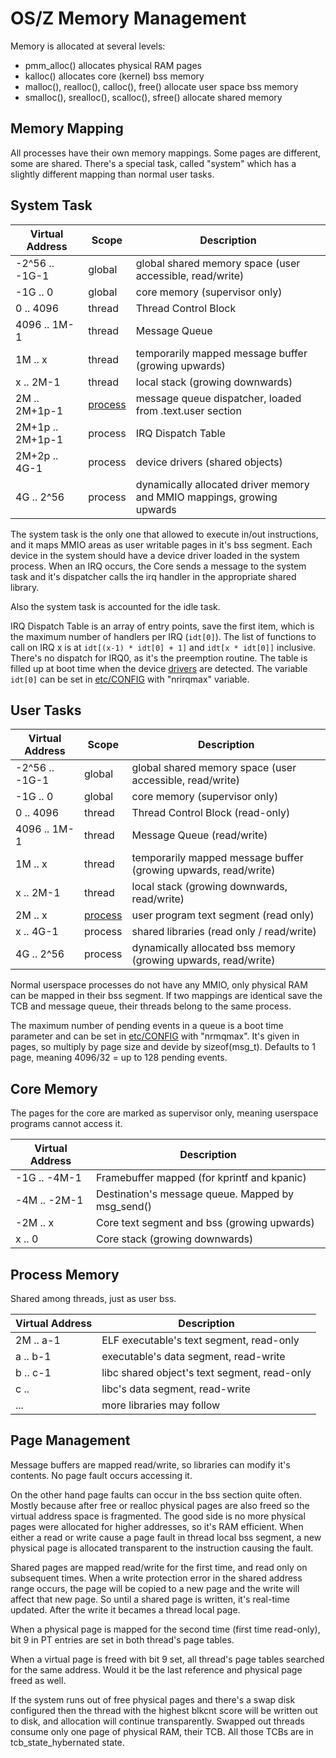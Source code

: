 OS/Z Memory Management
======================

Memory is allocated at several levels:
 - pmm_alloc() allocates physical RAM pages
 - kalloc() allocates core (kernel) bss memory
 - malloc(), realloc(), calloc(), free() allocate user space bss memory
 - smalloc(), srealloc(), scalloc(), sfree() allocate shared memory

Memory Mapping
--------------

All processes have their own memory mappings. Some pages are different,
some are shared. There's a special task, called "system" which has
a slightly different mapping than normal user tasks.

System Task
-----------

| Virtual Address | Scope | Description |
| --------------- | ----- | ----------- |
| -2^56 .. -1G-1  | global  | global shared memory space (user accessible, read/write) |
|   -1G .. 0      | global  | core memory (supervisor only) |
|     0 .. 4096   | thread  | Thread Control Block |
|  4096 .. 1M-1   | thread  | Message Queue |
|    1M .. x      | thread  | temporarily mapped message buffer (growing upwards) |
|     x .. 2M-1   | thread  | local stack (growing downwards) |
|    2M .. 2M+1p-1| [process](https://github.com/bztsrc/osz/tree/master/docs/process.md)  | message queue dispatcher, loaded from .text.user section |
| 2M+1p .. 2M+1p-1| process | IRQ Dispatch Table |
| 2M+2p .. 4G-1   | process | device drivers (shared objects) |
|    4G .. 2^56   | process | dynamically allocated driver memory and MMIO mappings, growing upwards |

The system task is the only one that allowed to execute in/out instructions, and it maps MMIO areas as user writable
pages in it's bss segment. Each device in the system should have a device driver loaded in the system process.
When an IRQ occurs, the Core sends a message to the system task and it's dispatcher calls the irq handler in the
appropriate shared library.

Also the system task is accounted for the idle task.

IRQ Dispatch Table is an array of entry points, save the first item, which is the maximum number of handlers
per IRQ (`idt[0]`). The list of functions to call on IRQ x is at `idt[(x-1) * idt[0] + 1]` and `idt[x * idt[0]]` inclusive.
There's no dispatch for IRQ0, as it's the preemption routine.
The table is filled up at boot time when the device [drivers](https://github.com/bztsrc/osz/tree/master/docs/drivers.md) are detected.
The variable `idt[0]` can be set in [etc/CONFIG](https://github.com/bztsrc/osz/tree/master/etc/CONFIG) with "nrirqmax" variable.

User Tasks
----------

| Virtual Address | Scope | Description |
| --------------- | ----- | ----------- |
| -2^56 .. -1G-1  | global  | global shared memory space (user accessible, read/write) |
|   -1G .. 0      | global  | core memory (supervisor only) |
|     0 .. 4096   | thread  | Thread Control Block (read-only) |
|  4096 .. 1M-1   | thread  | Message Queue (read/write) |
|    1M .. x      | thread  | temporarily mapped message buffer (growing upwards, read/write) |
|     x .. 2M-1   | thread  | local stack (growing downwards, read/write) |
|    2M .. x      | [process](https://github.com/bztsrc/osz/tree/master/docs/process.md)  | user program text segment (read only) |
|     x .. 4G-1   | process | shared libraries (read only / read/write) |
|    4G .. 2^56   | process | dynamically allocated bss memory (growing upwards, read/write) |

Normal userspace processes do not have any MMIO, only physical RAM can be mapped in their bss segment.
If two mappings are identical save the TCB and message queue, their threads belong to the same process.

The maximum number of pending events in a queue is a boot time parameter and can be set in [etc/CONFIG](https://github.com/bztsrc/osz/tree/master/etc/CONFIG) with "nrmqmax". It's given
in pages, so multiply by page size and devide by sizeof(msg_t). Defaults to 1 page, meaning 4096/32 = up to 128 pending events.

Core Memory
-----------

The pages for the core are marked as supervisor only, meaning userspace programs cannot access it.

| Virtual Address | Description |
| --------------- | ----------- |
|   -1G .. -4M-1  | Framebuffer mapped (for kprintf and kpanic) |
|   -4M .. -2M-1  | Destination's message queue. Mapped by msg_send() |
|   -2M .. x      | Core text segment and bss (growing upwards) |
|     x .. 0      | Core stack (growing downwards) |

Process Memory
--------------

Shared among threads, just as user bss.

| Virtual Address | Description |
| --------------- | ----------- |
|   2M .. a-1     | ELF executable's text segment, read-only |
|    a .. b-1     | executable's data segment, read-write |
|    b .. c-1     | libc shared object's text segment, read-only |
|    c ..         | libc's data segment, read-write |
|    ...          | more libraries may follow |

Page Management
---------------

Message buffers are mapped read/write, so libraries can modify it's contents. No page fault occurs accessing it.

On the other hand page faults can occur in the bss section quite often. Mostly because after free or realloc
physical pages are also freed so the virtual address space is fragmented. The good side is no more physical pages
were allocated for higher addresses, so it's RAM efficient. When either a read or write cause a page fault in
thread local bss segment, a new physical page is allocated transparent to the instruction causing the fault.

Shared pages are mapped read/write for the first time, and read only on subsequent times. When a write protection
error in the shared address range occurs, the page will be copied to a new page and the write will affect that
new page. So until a shared page is written, it's real-time updated. After the write it becames a thread local page.

When a physical page is mapped for the second time (first time read-only), bit 9 in PT entries are set in both
thread's page tables.

When a virtual page is freed with bit 9 set, all thread's page tables searched for the same address. Would it be the
last reference and physical page freed as well.

If the system runs out of free physical pages and there's a swap disk configured then the thread with the highest
blkcnt score will be written out to disk, and allocation will continue transparently. Swapped out threads consume
only one page of physical RAM, their TCB. All those TCBs are in tcb_state_hybernated state.
